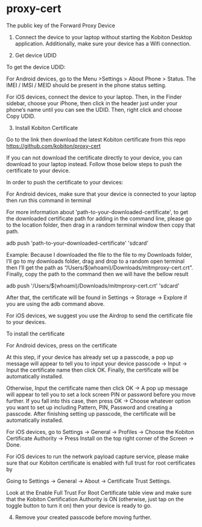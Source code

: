 # proxy-cert
The public key of the Forward Proxy
Device

1.  Connect the device to your laptop without starting the Kobiton Desktop application. Additionally, make sure your device has a Wifi connection.

2. Get device UDID

To get the device UDID:

For Android devices, go to the Menu >Settings > About Phone > Status. The IMEI / IMSI / MEID should be present in the phone status setting.

For iOS devices, connect the device to your laptop. Then, in the Finder sidebar, choose your iPhone, then click in the header just under your phone’s name until you can see the UDID. Then, right click and choose Copy UDID.

3. Install Kobiton Certificate

Go to the link then download the latest Kobiton certificate from this repo https://github.com/kobiton/proxy-cert

If you can not download the certificate directly to your device, you can download to your laptop instead. Follow those below steps to push the certificate to your device.

In order to push the certificate to your devices:

For Android devices, make sure that your device is connected to your laptop then run this command in terminal

For more information about 'path-to-your-downloaded-certificate', to get the downloaded certificate path for adding in the command line, please go to the location folder, then drag in a random terminal window then copy that path.

adb push 'path-to-your-downloaded-certificate' 'sdcard’

Example: Because I downloaded the file to the file to my Downloads folder, I’ll go to my downloads folder, drag and drop to a random open terminal then I’ll get the path as “/Users/$(whoami)/Downloads/mitmproxy-cert.crt”. Finally, copy the path to the command then we will have the bellow result

adb push '/Users/$(whoami)/Downloads/mitmproxy-cert.crt' 'sdcard'

 

After that, the certificate will be found in Settings → Storage → Explore if you are using the adb command above.

For iOS devices, we suggest you use the Airdrop to send the certificate file to your devices.

To install the certificate

For Android devices, press on the certificate 

At this step, if your device has already set up a passcode, a pop up message will appear to tell you to input your device passcode → Input → Input the certificate name then click OK. Finally, the certificate will be automatically installed.

Otherwise, Input the certificate name then click OK → A pop up message will appear to tell you to set a lock screen PIN or password before you move further. If you fall into this case, then press OK → Choose whatever option you want to set up including Pattern, PIN, Password and creating a passcode. After finishing setting up passcode, the certificate will be automatically installed.

For iOS devices, go to Settings → General → Profiles → Choose the Kobiton Certificate Authority → Press Install on the top right corner of the Screen → Done. 

For iOS devices to run the network payload capture service, please make sure that our Kobiton certificate is enabled with full trust for root certificates by

Going to Settings → General → About → Certificate Trust Settings.

Look at the Enable Full Trust For Root Certificate table view and make sure that the Kobiton Certification Authority is ON (otherwise, just tap on the toggle button to turn it on) then your device is ready to go.


4. Remove your created passcode before moving further.